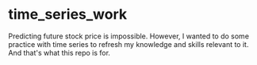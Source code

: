# time_series_work
Predicting future stock price is impossible. However, I wanted to do some practice with time series to refresh my knowledge and skills relevant to it. And that's what this repo is for. 
